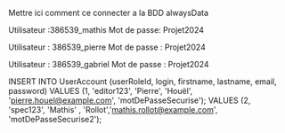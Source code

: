 Mettre ici comment ce connecter a la BDD alwaysData

Utilisateur :386539_mathis
Mot de passe: Projet2024

Utilisateur : 386539_pierre
Mot de passe : Projet2024

Utilisateur : 386539_gabriel
Mot de passe : Projet2024

INSERT INTO UserAccount (userRoleId, login, firstname, lastname, email, password)
VALUES (1, 'editor123', 'Pierre', 'Houël', 'pierre.houel@example.com', 'motDePasseSecurise');
VALUES (2, 'spec123', 'Mathis' , 'Rollot','mathis.rollot@example.com', 'motDePasseSecurise2');

